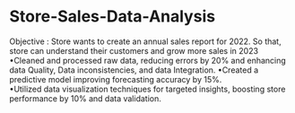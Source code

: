 # Store-Sales-Data-Analysis
Objective :
Store wants to create an annual sales report for 2022. So that, store can understand their customers and grow more sales in 2023
•Cleaned and processed raw data, reducing errors by 20% and enhancing data Quality, Data inconsistencies, and data Integration.
•Created a predictive model improving forecasting accuracy by 15%.  
•Utilized data visualization techniques for targeted insights, boosting store performance by 10% and data validation.
